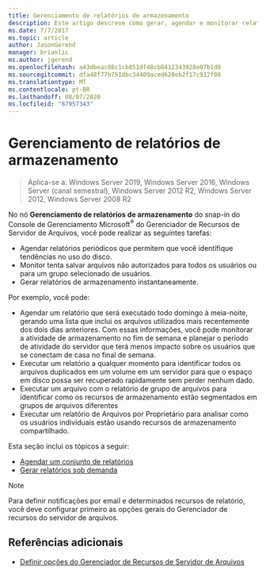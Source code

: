 ```yaml
---
title: Gerenciamento de relatórios de armazenamento
description: Este artigo descreve como gerar, agendar e monitorar relatórios de armazenamento
ms.date: 7/7/2017
ms.topic: article
author: JasonGerend
manager: brianlic
ms.author: jgerend
ms.openlocfilehash: a43dbeac08c1cb851df48cb8412343928e07b1d0
ms.sourcegitcommit: dfa48f77b751dbc34409aced628eb2f17c912f08
ms.translationtype: MT
ms.contentlocale: pt-BR
ms.lasthandoff: 08/07/2020
ms.locfileid: "87957343"
---
```

# <a name="storage-reports-management"></a>Gerenciamento de relatórios de armazenamento

> Aplica-se a: Windows Server 2019, Windows Server 2016, Windows Server (canal semestral), Windows Server 2012 R2, Windows Server 2012, Windows Server 2008 R2

No nó **Gerenciamento de relatórios de armazenamento** do snap-in do Console de Gerenciamento Microsoft<sup>®</sup> do Gerenciador de Recursos de Servidor de Arquivos, você pode realizar as seguintes tarefas:

-   Agendar relatórios periódicos que permitem que você identifique tendências no uso do disco.
-   Monitor tenta salvar arquivos não autorizados para todos os usuários ou para um grupo selecionado de usuários.
-   Gerar relatórios de armazenamento instantaneamente.

Por exemplo, você pode:

-   Agendar um relatório que será executado todo domingo à meia-noite, gerando uma lista que inclui os arquivos utilizados mais recentemente dos dois dias anteriores. Com essas informações, você pode monitorar a atividade de armazenamento no fim de semana e planejar o período de atividade do servidor que terá menos impacto sobre os usuários que se conectam de casa no final de semana.
-   Executar um relatório a qualquer momento para identificar todos os arquivos duplicados em um volume em um servidor para que o espaço em disco possa ser recuperado rapidamente sem perder nenhum dado.
-   Executar um arquivo com o relatório de grupo de arquivos para identificar como os recursos de armazenamento estão segmentados em grupos de arquivos diferentes
-   Executar um relatório de Arquivos por Proprietário para analisar como os usuários individuais estão usando recursos de armazenamento compartilhado.

Esta seção inclui os tópicos a seguir:

-   [Agendar um conjunto de relatórios](schedule-set-of-reports.md)
-   [Gerar relatórios sob demanda](generate-reports-on-demand.md)

> [!Note]
> Para definir notificações por email e determinados recursos de relatório, você deve configurar primeiro as opções gerais do Gerenciador de recursos do servidor de arquivos.

## <a name="additional-references"></a>Referências adicionais

-   [Definir opções do Gerenciador de Recursos de Servidor de Arquivos](setting-file-server-resource-manager-options.md)


